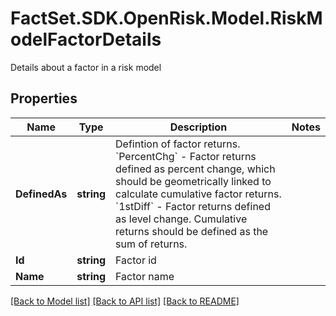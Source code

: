 # FactSet.SDK.OpenRisk.Model.RiskModelFactorDetails
Details about a factor in a risk model

## Properties

Name | Type | Description | Notes
------------ | ------------- | ------------- | -------------
**DefinedAs** | **string** | Defintion of factor returns. &#x60;PercentChg&#x60; - Factor returns defined as percent change, which should be geometrically linked to calculate cumulative factor returns. &#x60;1stDiff&#x60; - Factor returns defined as level change. Cumulative returns should be defined as the sum of returns. | 
**Id** | **string** | Factor id | 
**Name** | **string** | Factor name | 

[[Back to Model list]](../README.md#documentation-for-models) [[Back to API list]](../README.md#documentation-for-api-endpoints) [[Back to README]](../README.md)


